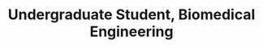 ---
publish: true
name: Justine Kyi
title: Undergraduate Student, Biomedical Engineering
picture: jkyi_2025.jpeg
google-scholar: 
CV:
linkedin: 
twitter:
email: jkyi@umich.edu
---